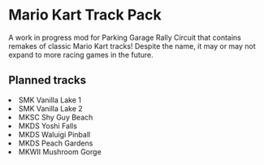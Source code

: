 # Mario Kart Track Pack
A work in progress mod for Parking Garage Rally Circuit that contains remakes of classic Mario Kart tracks! Despite the name, it may or may not expand to more racing games in the future.

## Planned tracks
<li>SMK Vanilla Lake 1</li>
<li>SMK Vanilla Lake 2</li>
<li>MKSC Shy Guy Beach</li>
<li>MKDS Yoshi Falls</li>
<li>MKDS Waluigi Pinball</li>
<li>MKDS Peach Gardens</li>
<li>MKWII Mushroom Gorge</li>
